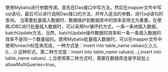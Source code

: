 使用Mybatis进行参数传递。首先在Dao接口中写方法，然后在mapper文件中写sql语句，最后可以进行调用Dao接口的方法，并传入适当的参数，进行sql语句的查询。
当需要批量插入数据时，数据维护到数据库中的效率变得尤为重要。在使用JDBC进行批量插入数据时，可以采用for循环的方式，一条一条地插入数据，batchUpdate方法，当然，batchUpdate操作数据的效率和一条一条插入数据的效率不是同一个数量级的。使用Mybatis批量插入数据时，可以在mapper文件中使用foreach标签来完成，一种方式是：insert into table_name values(),(),(),(),...() 这种形式，第二种方式是：insert into table_name values(...),insert into table_name values(...),当使用第二种方式时，需要在数据库连接字段加上allowMultiQueries=true。
